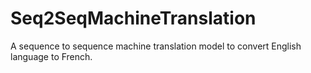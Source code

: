 # Seq2SeqMachineTranslation
A sequence to sequence machine translation model to convert English language to French.
